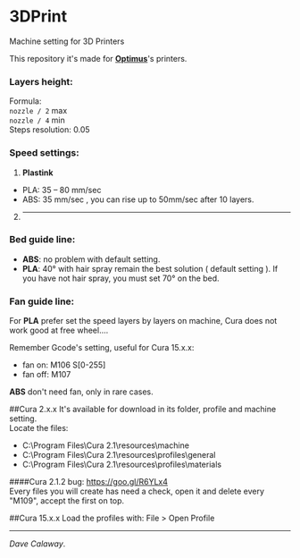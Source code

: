 # 3DPrint
Machine setting for 3D Printers  

This repository it's made for [**Optimus**](http://goo.gl/feKXvQ)'s printers.  

### Layers height:  
Formula:  
`nozzle / 2` max  
`nozzle / 4` min  
Steps resolution: 0.05  

### Speed settings:  
1. **Plastink** 
  * PLA: 35 – 80 mm/sec  
  * ABS: 35 mm/sec  , you can rise up to 50mm/sec after 10 layers.
2. --------

### Bed guide line:  
* **ABS**: no problem with default setting.  
* **PLA**: 40° with hair spray remain the best solution ( default setting ). If you have not hair spray, you must set 70° on the bed.  

### Fan guide line:
For **PLA** prefer set the speed layers by layers on machine, Cura does not work good at free wheel....  

Remember Gcode's setting, useful for Cura 15.x.x:  
* fan on: M106 S[0-255]
* fan off: M107  

**ABS** don't need fan, only in rare cases.  

##Cura 2.x.x
It's available for download in its folder, profile and machine setting.  
Locate the files: 
* C:\Program Files\Cura 2.1\resources\machine
* C:\Program Files\Cura 2.1\resources\profiles\general
* C:\Program Files\Cura 2.1\resources\profiles\materials

####Cura 2.1.2 bug: https://goo.gl/R6YLx4  
Every files you will create has need a check, open it and delete every "M109", accept the first on top.  


##Cura 15.x.x
Load the profiles with: File > Open Profile

--------------------------------------------------------------  
*Dave Calaway*.